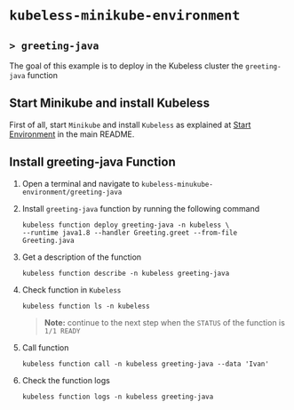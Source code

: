 # `kubeless-minikube-environment`
## `> greeting-java`

The goal of this example is to deploy in the Kubeless cluster the `greeting-java` function

## Start Minikube and install Kubeless

First of all, start `Minikube` and install `Kubeless` as explained at [Start Environment](https://github.com/ivangfr/kubeless-minikube-environment#start-environment) in the main README.

## Install greeting-java Function 

1. Open a terminal and navigate to `kubeless-minukube-environment/greeting-java`

1. Install `greeting-java` function by running the following command
   ```
   kubeless function deploy greeting-java -n kubeless \
   --runtime java1.8 --handler Greeting.greet --from-file Greeting.java
   ```

1. Get a description of the function
   ```
   kubeless function describe -n kubeless greeting-java
   ```

1. Check function in `Kubeless`
   ```
   kubeless function ls -n kubeless
   ```
   > **Note:** continue to the next step when the `STATUS` of the function is `1/1 READY`

1. Call function
   ```
   kubeless function call -n kubeless greeting-java --data 'Ivan'
   ````

1. Check the function logs
   ```
   kubeless function logs -n kubeless greeting-java
   ```

